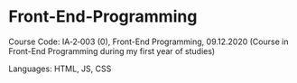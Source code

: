 # Front-End-Programming
Course Code: IA‑2‑003 (0), Front-End Programming, 09.12.2020 (Course in Front-End Programming during my first year of studies)

Languages: HTML, JS, CSS
